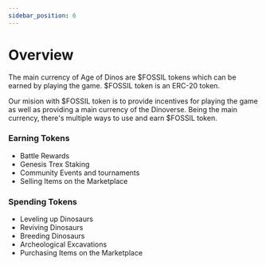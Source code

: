 ```yaml
---
sidebar_position: 6
---
```


# Overview

The main currency of Age of Dinos are $FOSSIL tokens which can be earned by playing the game. $FOSSIL token is an ERC-20 token.

Our mision with $FOSSIL token is to provide incentives for playing the game as well as providing a main currency of the Dinoverse. Being the main currency, there's multiple ways to use and earn $FOSSIL token.

### Earning Tokens
- Battle Rewards
- Genesis Trex Staking
- Community Events and tournaments
- Selling Items on the Marketplace

### Spending Tokens
- Leveling up Dinosaurs
- Reviving Dinosaurs
- Breeding Dinosaurs
- Archeological Excavations
- Purchasing Items on the Marketplace
